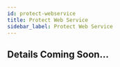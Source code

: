 ```yaml
---
id: protect-webservice
title: Protect Web Service
sidebar_label: Protect Web Service
---
```


## **Details Coming Soon...**